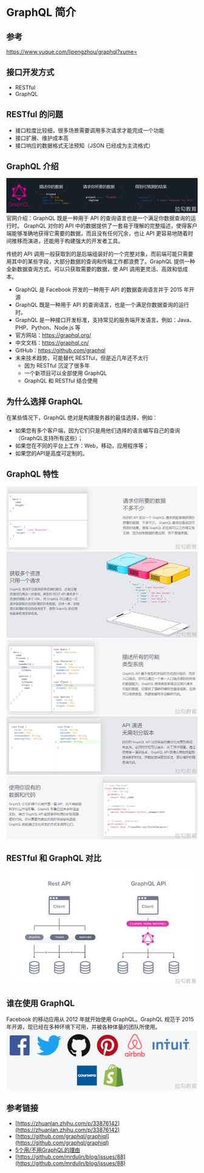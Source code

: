 # GraphQL 简介

## 参考

https://www.yuque.com/lipengzhou/graphql?xume=

## 接口开发方式
- RESTful
- GraphQL
## RESTful 的问题
- 接口粒度比较细，很多场景需要调用多次请求才能完成一个功能
- 接口扩展、维护成本高
- 接口响应的数据格式无法预知（JSON 已经成为主流格式）
## GraphQL 介绍
![img](./image/1.png)
官网介绍：GraphQL 既是一种用于 API 的查询语言也是一个满足你数据查询的运行时。 GraphQL 对你的 API 中的数据提供了一套易于理解的完整描述，使得客户端能够准确地获得它需要的数据，而且没有任何冗余，也让 API 更容易地随着时间推移而演进，还能用于构建强大的开发者工具。

传统的 API 调用一般获取到的是后端组装好的一个完整对象，而前端可能只需要用其中的某些字段，大部分数据的查询和传输工作都浪费了。GraphQL 提供一种全新数据查询方式，可以只获取需要的数据，使 API 调用更灵活、高效和低成本。

- GraphQL 是 Facebook 开发的一种用于 API 的数据查询语言并于 2015 年开源
- GraphQL 既是一种用于 API 的查询语言，也是一个满足你数据查询的运行时。
- GraphQL 是一种接口开发标准，支持常见的服务端开发语言。例如：Java、PHP、Python、Node.js 等
- 官方网站：https://graphql.org/
- 中文文档：https://graphql.cn/
- GitHub：https://github.com/graphql
- 未来技术趋势，可能替代 RESTful，但是近几年还不太行
    - 因为 RESTful 沉淀了很多年
    - 一个新项目可以全部使用 GraphQL
    - GraphQL 和 RESTful 结合使用
## 为什么选择 GraphQL
在某些情况下，GraphQL 绝对是构建服务器的最佳选择，例如：
- 如果您有多个客户端，因为它们只是用他们选择的语言编写自己的查询（GraphQL支持所有这些）；
- 如果您在不同的平台上工作：Web，移动，应用程序等；
- 如果您的API是高度可定制的。
## GraphQL 特性
![img](./image/2.png)
![img](./image/3.png)
![img](./image/4.png)
![img](./image/5.png)
![img](./image/6.png)
## RESTful 和 GraphQL 对比
![img](./image/7.png)
## 谁在使用 GraphQL
Facebook 的移动应用从 2012 年就开始使用 GraphQL。GraphQL 规范于 2015 年开源，现已经在多种环境下可用，并被各种体量的团队所使用。
![img](./image/8.png)
## 参考链接
- [https://zhuanlan.zhihu.com/p/33876142](https://zhuanlan.zhihu.com/p/33876142)
- [https://github.com/graphql/graphiql](https://github.com/graphql/graphiql)
- [5个用/不用GraphQL的理由](https://www.jianshu.com/p/12dff5905cf6)
- [https://github.com/mrdulin/blog/issues/88](https://github.com/mrdulin/blog/issues/88)


